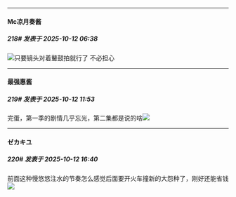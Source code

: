 ﻿
*****

####  Mc凉月奏酱  
##### 218#       发表于 2025-10-12 06:38

<img src="https://static.stage1st.com/image/smiley/face2017/037.png" referrerpolicy="no-referrer">只要镜头对着鼙鼓拍就行了 不必担心


*****

####  最强惠酱  
##### 219#       发表于 2025-10-12 11:53

完蛋，第一季的剧情几乎忘光，第二集都是说的啥<img src="https://static.stage1st.com/image/smiley/face2017/068.png" referrerpolicy="no-referrer">


*****

####  ゼカキユ  
##### 220#       发表于 2025-10-12 16:40

前面这种慢悠悠注水的节奏怎么感觉后面要开火车撞新的大怨种了，刚好还能省钱<img src="https://static.stage1st.com/image/smiley/face2017/067.png" referrerpolicy="no-referrer">

